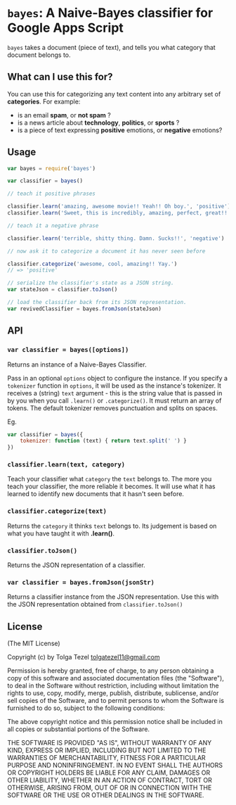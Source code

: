 # `bayes`: A Naive-Bayes classifier for Google Apps Script


`bayes` takes a document (piece of text), and tells you what category that document belongs to.

## What can I use this for?

You can use this for categorizing any text content into any arbitrary set of **categories**. For example:

- is an email **spam**, or **not spam** ?
- is a news article about **technology**, **politics**, or **sports** ?
- is a piece of text expressing **positive** emotions, or **negative** emotions?

## Usage

```javascript
var bayes = require('bayes')

var classifier = bayes()

// teach it positive phrases

classifier.learn('amazing, awesome movie!! Yeah!! Oh boy.', 'positive')
classifier.learn('Sweet, this is incredibly, amazing, perfect, great!!', 'positive')

// teach it a negative phrase

classifier.learn('terrible, shitty thing. Damn. Sucks!!', 'negative')

// now ask it to categorize a document it has never seen before

classifier.categorize('awesome, cool, amazing!! Yay.')
// => 'positive'

// serialize the classifier's state as a JSON string.
var stateJson = classifier.toJson()

// load the classifier back from its JSON representation.
var revivedClassifier = bayes.fromJson(stateJson)

```

## API

### `var classifier = bayes([options])`

Returns an instance of a Naive-Bayes Classifier.

Pass in an optional `options` object to configure the instance. If you specify a `tokenizer` function in `options`, it will be used as the instance's tokenizer. It receives a (string) `text` argument - this is the string value that is passed in by you when you call `.learn()` or `.categorize()`. It must return an array of tokens. The default tokenizer removes punctuation and splits on spaces.

Eg.

```js
var classifier = bayes({
    tokenizer: function (text) { return text.split(' ') }
})
```

### `classifier.learn(text, category)`

Teach your classifier what `category` the `text` belongs to. The more you teach your classifier, the more reliable it becomes. It will use what it has learned to identify new documents that it hasn't seen before.

### `classifier.categorize(text)`

Returns the `category` it thinks `text` belongs to. Its judgement is based on what you have taught it with **.learn()**.

### `classifier.toJson()`

Returns the JSON representation of a classifier.

### `var classifier = bayes.fromJson(jsonStr)`

Returns a classifier instance from the JSON representation. Use this with the JSON representation obtained from `classifier.toJson()`

## License

(The MIT License)

Copyright (c) by Tolga Tezel <tolgatezel11@gmail.com>

Permission is hereby granted, free of charge, to any person obtaining a copy
of this software and associated documentation files (the "Software"), to deal
in the Software without restriction, including without limitation the rights
to use, copy, modify, merge, publish, distribute, sublicense, and/or sell
copies of the Software, and to permit persons to whom the Software is
furnished to do so, subject to the following conditions:

The above copyright notice and this permission notice shall be included in
all copies or substantial portions of the Software.

THE SOFTWARE IS PROVIDED "AS IS", WITHOUT WARRANTY OF ANY KIND, EXPRESS OR
IMPLIED, INCLUDING BUT NOT LIMITED TO THE WARRANTIES OF MERCHANTABILITY,
FITNESS FOR A PARTICULAR PURPOSE AND NONINFRINGEMENT. IN NO EVENT SHALL THE
AUTHORS OR COPYRIGHT HOLDERS BE LIABLE FOR ANY CLAIM, DAMAGES OR OTHER
LIABILITY, WHETHER IN AN ACTION OF CONTRACT, TORT OR OTHERWISE, ARISING FROM,
OUT OF OR IN CONNECTION WITH THE SOFTWARE OR THE USE OR OTHER DEALINGS IN
THE SOFTWARE.
